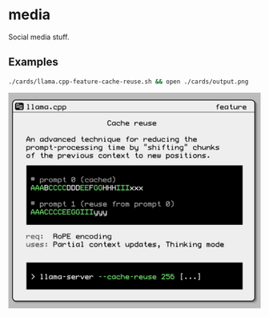 # media

Social media stuff.

## Examples

```bash
./cards/llama.cpp-feature-cache-reuse.sh && open ./cards/output.png
```

![llama cpp-feature-cache-reuse](cards/llama.cpp-feature-cache-reuse.png)
